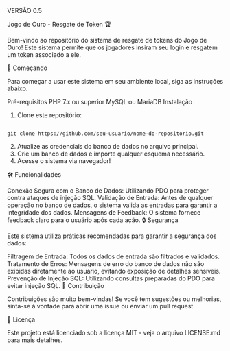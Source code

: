 VERSÃO 0.5

Jogo de Ouro - Resgate de Token 🏆

Bem-vindo ao repositório do sistema de resgate de tokens do Jogo de Ouro! Este sistema permite que os jogadores insiram seu login e resgatem um token associado a ele.

🚀 Começando

Para começar a usar este sistema em seu ambiente local, siga as instruções abaixo.

Pré-requisitos
PHP 7.x ou superior
MySQL ou MariaDB
Instalação
1. Clone este repositório:

```

git clone https://github.com/seu-usuario/nome-do-repositorio.git

```

2. Atualize as credenciais do banco de dados no arquivo principal.
3. Crie um banco de dados e importe qualquer esquema necessário.
4. Acesse o sistema via navegador!

🛠️ Funcionalidades

Conexão Segura com o Banco de Dados: Utilizando PDO para proteger contra ataques de injeção SQL.
Validação de Entrada: Antes de qualquer operação no banco de dados, o sistema valida as entradas para garantir a integridade dos dados.
Mensagens de Feedback: O sistema fornece feedback claro para o usuário após cada ação.
🔒 Segurança

Este sistema utiliza práticas recomendadas para garantir a segurança dos dados:

Filtragem de Entrada: Todos os dados de entrada são filtrados e validados.
Tratamento de Erros: Mensagens de erro do banco de dados não são exibidas diretamente ao usuário, evitando exposição de detalhes sensíveis.
Prevenção de Injeção SQL: Utilizando consultas preparadas do PDO para evitar injeção SQL.
🤝 Contribuição

Contribuições são muito bem-vindas! Se você tem sugestões ou melhorias, sinta-se à vontade para abrir uma issue ou enviar um pull request.

📝 Licença

Este projeto está licenciado sob a licença MIT - veja o arquivo LICENSE.md para mais detalhes.


